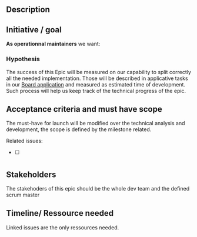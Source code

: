 ## Description
<!-- Brief summary of what this Epic is, whether it's a larger project, goal, or user story. Describe the job to be done, which persona this Epic is mainly for, or if more multiple, break it down by user and job story. -->

## Initiative / goal
**As operationnal maintainers** we want:
<!-- Describe how this Epic impacts an initiative the business is working on. -->

### Hypothesis

<!-- You don't really need to change this section -->
The success of this Epic will be measured on our capability to split correctly all the needed implementation. Those will be described in applicative tasks in our [Board application](https://github.com/HETIC-MT-P2021/aio-group3-proj01/projects/1) and measured as estimated time of development. Such process will help us keep track of the technical progress of the epic.

## Acceptance criteria and must have scope
<!-- Add the related issues that are needed to complete this epic with # tag, autocompletion should help you for the rest -->
<!-- Do not forget to link this issue with the right milestone -->

The must-have for launch will be modified over the technical analysis and development, the scope is defined by the milestone related.

Related issues:

- [ ]  #

## Stakeholders
<!-- You don't really need to change this section -->
The stakehoders of this epic should be the whole dev team and the defined scrum master

## Timeline/ Ressource needed

<!-- You don't really need to change this section -->
Linked issues are the only ressources needed.
